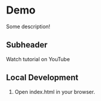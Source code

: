 # Demo

Some description!

## Subheader

Watch tutorial on YouTube

## Local Development 

1. Open index.html in your browser.